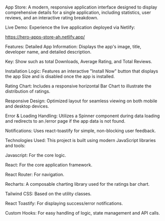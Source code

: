 App Store:
A modern, responsive application interface designed to display comprehensive details for a single application, including statistics, user reviews, and an interactive rating breakdown.

Live Demo:
Experience the live application deployed via Netlify:

https://hero-apps-store-ah.netlify.app/

Features:
Detailed App Information: Displays the app's image, title, developer name, and detailed description.

Key: Show such as total Downloads, Average Rating, and Total Reviews.

Installation Logic: Features an interactive "Install Now" button that displays the app Size and is disabled once the app is installed.

Rating Chart: Includes a responsive horizontal Bar Chart to illustrate the distribution of ratings.

Responsive Design: Optimized layout for seamless viewing on both mobile and desktop devices.

Error & Loading Handling: Utilizes a Spinner component during data loading and redirects to an /error page if the app data is not found.

Notifications: Uses react-toastify for simple, non-blocking user feedback.

Technologies Used:
This project is built using modern JavaScript libraries and tools:

Javascript: For the core logic.

React: For the core application framework.

React Router: For navigation.

Recharts: A composable charting library used for the ratings bar chart.

Tailwind CSS: Based on the utility classes.

React Toastify: For displaying success/error notifications.

Custom Hooks: For easy handling of logic, state management and API calls.

